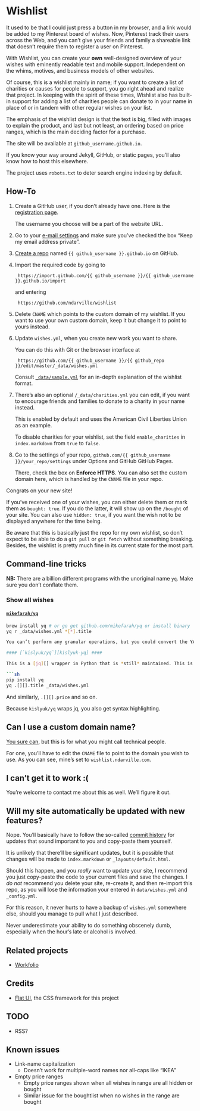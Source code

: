 Wishlist
========
It used to be that I could just press a button in my browser, and a link would be added to my Pinterest board of wishes. Now, Pinterest track their users across the Web, and you can’t give your friends and family a shareable link that doesn’t require them to register a user on Pinterest.

With Wishlist, you can create your **own** well-designed overview of your wishes with eminently readable text and mobile support. Independent on the whims, motives, and business models of other websites.

Of course, this is a wishlist mainly in name; if you want to create a list of charities or causes for people to support, you go right ahead and realize that project. In keeping with the spirit of these times, Wishlist also has built-in support for adding a list of charities people can donate to in your name in place of or in tandem with other regular wishes on your list.

The emphasis of the wishlist design is that the text is big, filled with images to explain the product, and last but not least, an ordering based on price ranges, which is the main deciding factor for a purchase.

The site will be available at `github_username.github.io`.

If you know your way around Jekyll, GitHub, or static pages, you’ll also know how to host this elsewhere.

The project uses `robots.txt` to deter search engine indexing by default.

How-To
------
1. Create a GitHub user, if you don’t already have one. Here is the [registration page][].

    The username you choose will be a part of the website URL.

2. Go to your [e-mail settings][] and make sure you’ve checked the box “Keep my email address private”.
3. [Create a repo][] named `{{ github_username }}.github.io` on GitHub.
4. Import the required code by going to

        https://import.github.com/{{ github_username }}/{{ github_username }}.github.io/import

    and entering

        https://github.com/ndarville/wishlist

5. Delete `CNAME` which points to the custom domain of my wishlist. If you want to use your own custom domain, keep it but change it to point to yours instead.

6. Update `wishes.yml`, when you create new work you want to share.

    You can do this with Git or the browser interface at

        https://github.com/{{ github_username }}/{{ github_repo }}/edit/master/_data/wishes.yml

    Consult [`_data/sample.yml`](https://github.com/ndarville/wishlist/blob/master/_data/sample.yml) for an in-depth explanation of the wishlist format.

7. There’s also an optional `/_data/charities.yml` you can edit, if you want to encourage friends and families to donate to a charity in your name instead.

    This is enabled by default and uses the American Civil Liberties Union as an example.

    To disable charities for your wishlist, set the field `enable_charities` in `index.markdown` from `true` to `false`.

8. Go to the settings of your repo, `github.com/{{ github_username }}/your_repo/settings` under Options and GitHub GitHub Pages.

    There, check the box on **Enforce HTTPS**. You can also set the custom domain here, which is handled by the `CNAME` file in your repo.

Congrats on your new site!

If you’ve received one of your wishes, you can either delete them or mark them as `bought: true`. If you do the latter, it will show up on the `/bought` of your site. You can also use `hidden: true`, if you want the wish not to be displayed anywhere for the time being.

Be aware that this is basically just the repo for my own wishlist, so don’t expect to be able to do a `git pull` or `git fetch` without something breaking. Besides, the wishlist is pretty much fine in its current state for the most part.

Command-line tricks
-------------------

**NB:** There are a billion different programs with the unoriginal name `yq`. Make sure you don’t conflate them.

### Show all wishes ###

#### [`mikefarah/yq`][mikefarah-yq] ####


```sh
brew install yq # or go get github.com/mikefarah/yq or install binary
yq r _data/wishes.yml *[*].title

You can’t perform any granular operations, but you could convert the YAML to JSON and use a tool like [jq][] with a larger feature set.

#### [`kislyuk/yq`][kislyuk-yq] ####

This is a [jq][] wrapper in Python that is *still* maintained. This is the best YAML tool out there, but I included `mikefarah/yq` for comparison and as a reminder of all the similarly named `yq` out there.

```sh
pip install yq
yq .[][].title _data/wishes.yml
```

And similarly, `.[][].price` and so on.

Because `kislyuk/yq` wraps jq, you also get syntax highlighting.

Can I use a custom domain name?
-------------------------------
[You sure can][custom-github-pages], but this is for what you might call technical people.

For one, you’ll have to edit the `CNAME` file to point to the domain you wish to use. As you can see, mine’s set to `wishlist.ndarville.com`.

I can’t get it to work :(
-------------------------
You’re welcome to contact me about this as well. We’ll figure it out.

Will my site automatically be updated with new features?
--------------------------------------------------------
Nope. You’ll basically have to follow the so-called [commit history][] for updates that sound important to you and copy-paste them yourself.

It is unlikely that there’ll be significant updates, but it is possible that changes will be made to `index.markdown` or `_layouts/default.html`.

Should this happen, and you *really* want to update your site, I recommend you just copy-paste the code to your current files and save the changes. I *do not* recommend you delete your site, re-create it, and then re-import this repo, as you will lose the information your entered in `data/wishes.yml` and `_config.yml`.

For this reason, it never hurts to have a backup of `wishes.yml` somewhere else, should you manage to pull what I just described.

Never underestimate your ability to do something obscenely dumb, especially when the hour’s late or alcohol is involved.

Related projects
----------------
* [Workfolio][]

Credits
-------
* [Flat UI][], the CSS framework for this project

TODO
----
* RSS?

Known issues
------------
* Link-name capitalization
    - Doesn’t work for multiple-word names nor all-caps like “IKEA”
* Empty price ranges
    - Empty price ranges shown when all wishes in range are all hidden or bought
    - Similar issue for the boughtlist when no wishes in the range are bought


[registration page]: https://github.com/join
[e-mail settings]: https://github.com/settings/emails
[create a repo]: https://github.com/new
[mikefarah-yq]: http://mikefarah.github.io/yq/read/
[kislyuk-yq]: https://github.com/kislyuk/yq
[jq]: https://stedolan.github.io/jq/
[custom-github-pages]: https://help.github.com/articles/setting-up-a-custom-domain-with-github-pages/
[commit history]: https://github.com/ndarville/wishlist/commits/master
[workfolio]: https://github.com/ndarville/workfolio
[flat ui]: https://designmodo.github.io/Flat-UI/
